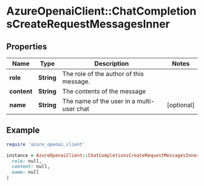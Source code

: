 # AzureOpenaiClient::ChatCompletionsCreateRequestMessagesInner

## Properties

| Name | Type | Description | Notes |
| ---- | ---- | ----------- | ----- |
| **role** | **String** | The role of the author of this message. |  |
| **content** | **String** | The contents of the message |  |
| **name** | **String** | The name of the user in a multi-user chat | [optional] |

## Example

```ruby
require 'azure_openai_client'

instance = AzureOpenaiClient::ChatCompletionsCreateRequestMessagesInner.new(
  role: null,
  content: null,
  name: null
)
```

